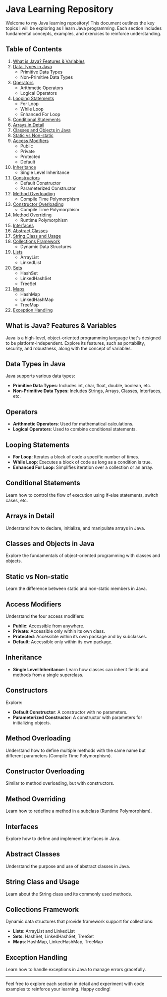 # Java Learning Repository

Welcome to my Java learning repository! This document outlines the key topics I will be exploring as I learn Java programming. Each section includes fundamental concepts, examples, and exercises to reinforce understanding.

## Table of Contents

1. [What is Java? Features & Variables](#what-is-java-features--variables)
2. [Data Types in Java](#data-types-in-java)
   - Primitive Data Types
   - Non-Primitive Data Types
3. [Operators](#operators)
   - Arithmetic Operators
   - Logical Operators
4. [Looping Statements](#looping-statements)
   - For Loop
   - While Loop
   - Enhanced For Loop
5. [Conditional Statements](#conditional-statements)
6. [Arrays in Detail](#arrays-in-detail)
7. [Classes and Objects in Java](#classes-and-objects-in-java)
8. [Static vs Non-static](#static-vs-non-static)
9. [Access Modifiers](#access-modifiers)
   - Public
   - Private
   - Protected
   - Default
10. [Inheritance](#inheritance)
    - Single Level Inheritance
11. [Constructors](#constructors)
    - Default Constructor
    - Parameterized Constructor
12. [Method Overloading](#method-overloading)
    - Compile Time Polymorphism
13. [Constructor Overloading](#constructor-overloading)
    - Compile Time Polymorphism
14. [Method Overriding](#method-overriding)
    - Runtime Polymorphism
15. [Interfaces](#interfaces)
16. [Abstract Classes](#abstract-classes)
17. [String Class and Usage](#string-class-and-usage)
18. [Collections Framework](#collections-framework)
    - Dynamic Data Structures
19. [Lists](#lists)
    - ArrayList
    - LinkedList
20. [Sets](#sets)
    - HashSet
    - LinkedHashSet
    - TreeSet
21. [Maps](#maps)
    - HashMap
    - LinkedHashMap
    - TreeMap
22. [Exception Handling](#exception-handling)

## What is Java? Features & Variables
Java is a high-level, object-oriented programming language that's designed to be platform-independent. Explore its features, such as portability, security, and robustness, along with the concept of variables.

## Data Types in Java
Java supports various data types:
- **Primitive Data Types**: Includes int, char, float, double, boolean, etc.
- **Non-Primitive Data Types**: Includes Strings, Arrays, Classes, Interfaces, etc.

## Operators
- **Arithmetic Operators**: Used for mathematical calculations.
- **Logical Operators**: Used to combine conditional statements.

## Looping Statements
- **For Loop**: Iterates a block of code a specific number of times.
- **While Loop**: Executes a block of code as long as a condition is true.
- **Enhanced For Loop**: Simplifies iteration over a collection or an array.

## Conditional Statements
Learn how to control the flow of execution using if-else statements, switch cases, etc.

## Arrays in Detail
Understand how to declare, initialize, and manipulate arrays in Java.

## Classes and Objects in Java
Explore the fundamentals of object-oriented programming with classes and objects.

## Static vs Non-static
Learn the difference between static and non-static members in Java.

## Access Modifiers
Understand the four access modifiers:
- **Public**: Accessible from anywhere.
- **Private**: Accessible only within its own class.
- **Protected**: Accessible within its own package and by subclasses.
- **Default**: Accessible only within its own package.

## Inheritance
- **Single Level Inheritance**: Learn how classes can inherit fields and methods from a single superclass.

## Constructors
Explore:
- **Default Constructor**: A constructor with no parameters.
- **Parameterized Constructor**: A constructor with parameters for initializing objects.

## Method Overloading
Understand how to define multiple methods with the same name but different parameters (Compile Time Polymorphism).

## Constructor Overloading
Similar to method overloading, but with constructors.

## Method Overriding
Learn how to redefine a method in a subclass (Runtime Polymorphism).

## Interfaces
Explore how to define and implement interfaces in Java.

## Abstract Classes
Understand the purpose and use of abstract classes in Java.

## String Class and Usage
Learn about the String class and its commonly used methods.

## Collections Framework
Dynamic data structures that provide framework support for collections:
- **Lists**: ArrayList and LinkedList
- **Sets**: HashSet, LinkedHashSet, TreeSet
- **Maps**: HashMap, LinkedHashMap, TreeMap

## Exception Handling
Learn how to handle exceptions in Java to manage errors gracefully.

---

Feel free to explore each section in detail and experiment with code examples to reinforce your learning. Happy coding!
